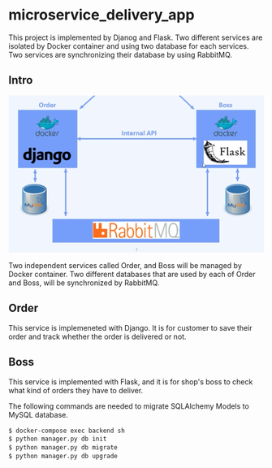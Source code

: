 # microservice_delivery_app
This project is implemented by Djanog and Flask. Two different services are isolated by Docker container and using two database for each services.
Two services are synchronizing their database by using RabbitMQ.

## Intro
![image](./image/screenshot.png)

Two independent services called Order, and Boss will be managed by Docker container. Two different databases that are used by each of Order and Boss, will be synchronized by RabbitMQ.

## Order
This service is implemeneted with Django.
It is for customer to save their order and track whether the order is delivered or not.

## Boss
This service is implemented with Flask, and it is for shop's boss to check what kind of orders they have to deliver.

The following commands are needed to migrate SQLAlchemy Models to MySQL database.
```bash
$ docker-compose exec backend sh
$ python manager.py db init
$ python manager.py db migrate
$ python manager.py db upgrade
```
